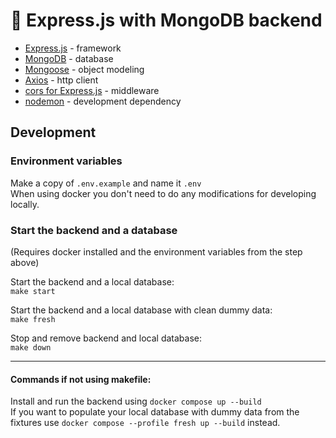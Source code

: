 # 🍑 Express.js with MongoDB backend

- [Express.js](https://expressjs.com/) - framework
- [MongoDB](https://www.mongodb.com/atlas/database) - database
- [Mongoose](https://mongoosejs.com/) - object modeling
- [Axios](https://github.com/axios/axios) - http client
- [cors for Express.js](https://github.com/expressjs/cors) - middleware
- [nodemon](https://github.com/remy/nodemon) - development dependency

## Development

### Environment variables

Make a copy of `.env.example` and name it `.env`  
When using docker you don't need to do any modifications for developing locally.

### Start the backend and a database

(Requires docker installed and the environment variables from the step above)

Start the backend and a local database:  
`make start`

Start the backend and a local database with clean dummy data:  
`make fresh`

Stop and remove backend and local database:  
`make down`

---

#### Commands if not using makefile:

Install and run the backend using `docker compose up --build`  
If you want to populate your local database with dummy data from the fixtures use `docker compose --profile fresh up --build` instead.
